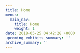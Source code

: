 ```yaml
---
title: Home
menus:
  main_nav:
    title: Home
    weight: 1
date: 2018-05-25 04:42:28 +0000
upcoming_exhibits_summary: ''
archive_summary: ''
---
```


